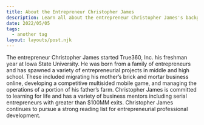 ```yaml
---
title: About the Entrepreneur Christopher James
description: Learn all about the entrepreneur Christopher James's background
date: 2022/05/05
tags:
  - another tag
layout: layouts/post.njk
---
```


The entrepreneur Christopher James started True360, Inc. his freshman year at Iowa State University. He was born from a family of entrepreneurs and has spawned a variety of entrepreneurial projects in middle and high school. These included migrating his mother’s brick and mortar business online, developing a competitive multisided mobile game, and managing the operations of a portion of his father’s farm. Christopher James is committed to learning for life and has a variety of business mentors including serial entrepreneurs with greater than $100MM exits. Christopher James continues to pursue a strong reading list for entrepreneurial professional development.
